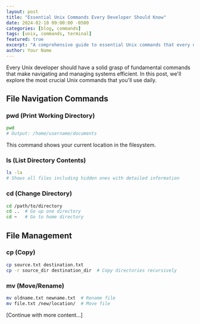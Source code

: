 ```yaml
---
layout: post
title: "Essential Unix Commands Every Developer Should Know"
date: 2024-02-10 09:00:00 -0500
categories: [blog, commands]
tags: [unix, commands, terminal]
featured: true
excerpt: "A comprehensive guide to essential Unix commands that every developer should master for efficient system navigation and file management."
author: Your Name
---
```


Every Unix developer should have a solid grasp of fundamental commands that make navigating and managing systems efficient. In this post, we'll explore the most crucial Unix commands that you'll use daily.

## File Navigation Commands

### pwd (Print Working Directory)
```bash
pwd
# Output: /home/username/documents
```

This command shows your current location in the filesystem.

### ls (List Directory Contents)
```bash
ls -la
# Shows all files including hidden ones with detailed information
```

### cd (Change Directory)
```bash
cd /path/to/directory
cd ..  # Go up one directory
cd ~   # Go to home directory
```

## File Management

### cp (Copy)
```bash
cp source.txt destination.txt
cp -r source_dir destination_dir  # Copy directories recursively
```

### mv (Move/Rename)
```bash
mv oldname.txt newname.txt  # Rename file
mv file.txt /new/location/  # Move file
```

[Continue with more content...]
